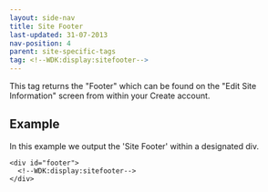 ```yaml
---
layout: side-nav
title: Site Footer
last-updated: 31-07-2013
nav-position: 4
parent: site-specific-tags
tag: <!--WDK:display:sitefooter-->
---
```


This tag returns the "Footer" which can be found on the "Edit Site Information" screen from within your Create account.

## Example

In this example we output the 'Site Footer' within a designated div.

~~~
<div id="footer">
  <!--WDK:display:sitefooter-->
</div>
~~~